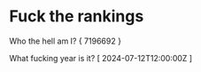 # Fuck the rankings

Who the hell am I?
{ 7196692 }

What fucking year is it?
[ 2024-07-12T12:00:00Z ]
